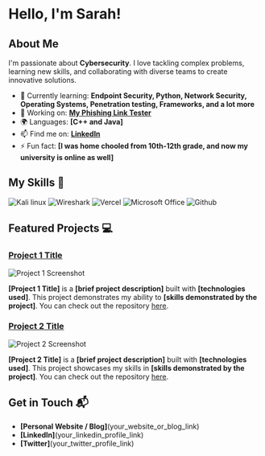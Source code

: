 # Hello, I'm Sarah!



## About Me 

I'm passionate about **Cybersecurity**. I love tackling complex problems, learning new skills, and collaborating with diverse teams to create innovative solutions.

- 🌱 Currently learning: **Endpoint Security, Python, Network Security, Operating Systems, Penetration testing, Frameworks, and a lot more**
- 🔭 Working on: **[My Phishing Link Tester](https://enterausernameplssakduhferi.github.io/roeh-link-tester/)**
- 🌍 Languages: **[C++ and Java]**
- 📫 Find me on: **[LinkedIn](https://www.linkedin.com/in/sarah-modi-a1773b357/)**
- ⚡ Fun fact: **[I was home chooled from 10th-12th grade, and now my university is online as well]**

## My Skills 🧠

![Kali linux](https://img.shields.io/badge/Kali_Linux-557C94?style=for-the-badge&logo=kali-linux&logoColor=white)
![Wireshark](https://img.shields.io/badge/Wireshark-1679A7?style=for-the-badge&logo=Wireshark&logoColor=white)
![Vercel](https://img.shields.io/badge/Vercel-000000?style=for-the-badge&logo=vercel&logoColor=white)
![Microsoft Office](https://img.shields.io/badge/Microsoft_Office-D83B01?style=for-the-badge&logo=microsoft-office&logoColor=white)
![Github](https://img.shields.io/badge/GitHub-100000?style=for-the-badge&logo=github&logoColor=white)



## Featured Projects 💻

### [Project 1 Title](project_1_link)

![Project 1 Screenshot](project_1_screenshot_url)

**[Project 1 Title]** is a **[brief project description]** built with **[technologies used]**. This project demonstrates my ability to **[skills demonstrated by the project]**. You can check out the repository [here](project_1_repository_link).

### [Project 2 Title](project_2_link)

![Project 2 Screenshot](project_2_screenshot_url)

**[Project 2 Title]** is a **[brief project description]** built with **[technologies used]**. This project showcases my skills in **[skills demonstrated by the project]**. You can check out the repository [here](project_2_repository_link).

## Get in Touch 📬

- **[Personal Website / Blog]**(your_website_or_blog_link)
- **[LinkedIn]**(your_linkedin_profile_link)
- **[Twitter]**(your_twitter_profile_link)




